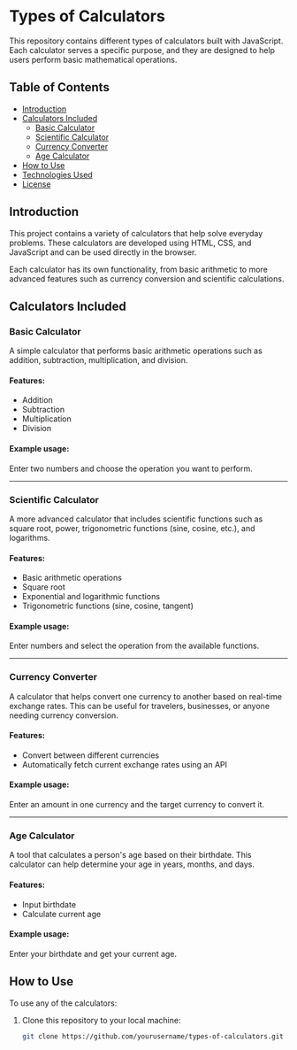 # Types of Calculators

This repository contains different types of calculators built with JavaScript. Each calculator serves a specific purpose, and they are designed to help users perform basic mathematical operations.

## Table of Contents

- [Introduction](#introduction)
- [Calculators Included](#calculators-included)
  - [Basic Calculator](#basic-calculator)
  - [Scientific Calculator](#scientific-calculator)
  - [Currency Converter](#currency-converter)
  - [Age Calculator](#age-calculator)
- [How to Use](#how-to-use)
- [Technologies Used](#technologies-used)
- [License](#license)

## Introduction

This project contains a variety of calculators that help solve everyday problems. These calculators are developed using HTML, CSS, and JavaScript and can be used directly in the browser.

Each calculator has its own functionality, from basic arithmetic to more advanced features such as currency conversion and scientific calculations.

## Calculators Included

### Basic Calculator

A simple calculator that performs basic arithmetic operations such as addition, subtraction, multiplication, and division.

#### Features:
- Addition
- Subtraction
- Multiplication
- Division

#### Example usage:
Enter two numbers and choose the operation you want to perform.

---

### Scientific Calculator

A more advanced calculator that includes scientific functions such as square root, power, trigonometric functions (sine, cosine, etc.), and logarithms.

#### Features:
- Basic arithmetic operations
- Square root
- Exponential and logarithmic functions
- Trigonometric functions (sine, cosine, tangent)

#### Example usage:
Enter numbers and select the operation from the available functions.

---

### Currency Converter

A calculator that helps convert one currency to another based on real-time exchange rates. This can be useful for travelers, businesses, or anyone needing currency conversion.

#### Features:
- Convert between different currencies
- Automatically fetch current exchange rates using an API

#### Example usage:
Enter an amount in one currency and the target currency to convert it.

---

### Age Calculator

A tool that calculates a person's age based on their birthdate. This calculator can help determine your age in years, months, and days.

#### Features:
- Input birthdate
- Calculate current age

#### Example usage:
Enter your birthdate and get your current age.

## How to Use

To use any of the calculators:

1. Clone this repository to your local machine:
   ```bash
   git clone https://github.com/yourusername/types-of-calculators.git
